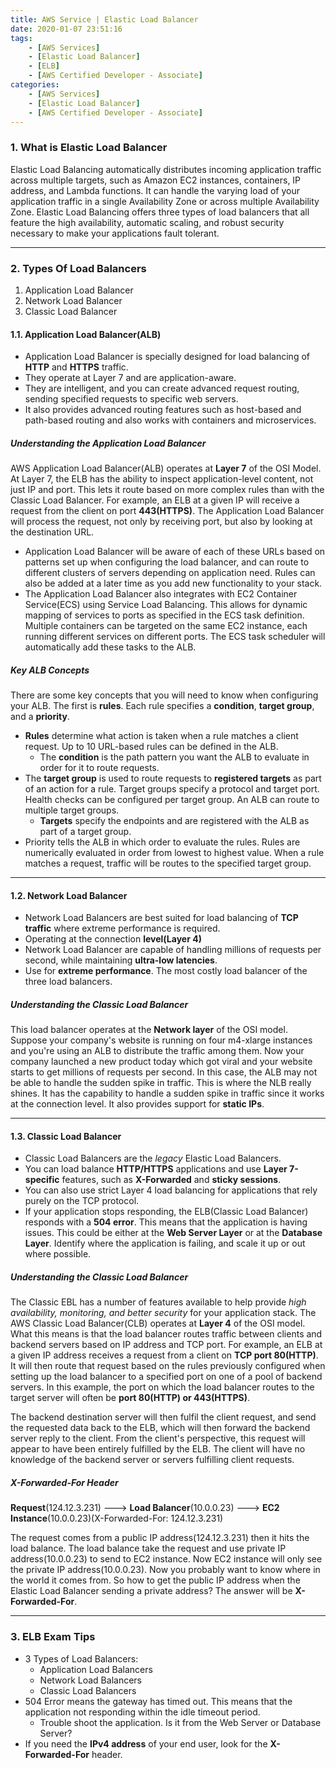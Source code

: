 ```yaml
---
title: AWS Service | Elastic Load Balancer
date: 2020-01-07 23:51:16
tags:
    - [AWS Services]
    - [Elastic Load Balancer]
    - [ELB]
    - [AWS Certified Developer - Associate]
categories:
    - [AWS Services]
    - [Elastic Load Balancer]
    - [AWS Certified Developer - Associate]
---
```


### 1. What is Elastic Load Balancer
Elastic Load Balancing automatically distributes incoming application traffic across multiple targets, such as Amazon EC2 instances, containers, IP address, and Lambda functions. It can handle the varying load of your application traffic in a single Availability Zone or across multiple Availability Zone. Elastic Load Balancing offers three types of load balancers that all feature the high availability, automatic scaling, and robust security necessary to make your applications fault tolerant. 

<!-- more -->

---

### 2. Types Of Load Balancers
1. Application Load Balancer
2. Network Load Balancer
3. Classic Load Balancer

#### 1.1. Application Load Balancer(ALB)
- Application Load Balancer is specially designed for load balancing of **HTTP** and **HTTPS** traffic.
- They operate at Layer 7 and are application-aware.
- They are intelligent, and you can create advanced request routing, sending specified requests to specific web servers. 
- It also provides advanced routing features such as host-based and path-based routing and also works with containers and microservices.
	
##### Understanding the Application Load Balancer
AWS Application Load Balancer(ALB) operates at **Layer 7** of the OSI Model. At Layer 7, the ELB has the ability to inspect application-level content, not just IP and port. This lets it route based on more complex rules than with the Classic Load Balancer. 
For example, an ELB at a given IP will receive a request from the client on port **443(HTTPS)**. The Application Load Balancer will process the request, not only by receiving port, but also by looking at the destination URL. 
- Application Load Balancer will be aware of each of these URLs based on patterns set up when configuring the load balancer, and can route to different clusters of servers depending on application need. Rules can also be added at a later time as you add new functionality to your stack. 
- The Application Load Balancer also integrates with EC2 Container Service(ECS) using Service Load Balancing. This allows for dynamic mapping of services to ports as specified in the ECS task definition. Multiple containers can be targeted on the same EC2 instance, each running different services on different ports. The ECS task scheduler will automatically add these tasks to the ALB. 
	
##### Key ALB Concepts
There are some key concepts that you will need to know when configuring your ALB. The first is **rules**. Each rule specifies a **condition**, **target group**, and a **priority**.
- **Rules** determine what action is taken when a rule matches a client request. Up to 10 URL-based rules can be defined in the ALB.
	- The **condition** is the path pattern you want the ALB to evaluate in order for it to route requests. 
- The **target group** is used to route requests to **registered targets** as part of an action for a rule. Target groups specify a protocol and target port. Health checks can be configured per target group. An ALB can route to multiple target groups.
	- **Targets** specify the endpoints and are registered with the ALB as part of a target group.
- Priority tells the ALB in which order to evaluate the rules. Rules are numerically evaluated in order from lowest to highest value. When a rule matches a request, traffic will be routes to the specified target group.

---

#### 1.2. Network Load Balancer 
- Network Load Balancers are best suited for load balancing of **TCP traffic** where extreme performance is required.
- Operating at the connection **level(Layer 4)**
- Network Load Balancer are capable of handling millions of requests per second, while maintaining **ultra-low latencies**. 
- Use for **extreme performance**. The most costly load balancer of the three load balancers. 

##### Understanding the Classic Load Balancer
This load balancer operates at the **Network layer** of the OSI model. 
Suppose your company's website is running on four m4-xlarge instances and you're using an ALB to distribute the traffic among them.
Now your company launched a new product today which got viral and your website starts to get millions of requests per second. 
In this case, the ALB may not be able to handle the sudden spike in traffic.
This is where the NLB really shines. It has the capability to handle a sudden spike in traffic since it works at the connection level. It also provides support for **static IPs**.

---

#### 1.3. Classic Load Balancer
- Classic Load Balancers are the *legacy* Elastic Load Balancers.
- You can load balance **HTTP/HTTPS** applications and use **Layer 7-specific** features, such as **X-Forwarded** and **sticky sessions**.
- You can also use strict Layer 4 load balancing for applications that rely purely on the TCP protocol. 
- If your application stops responding, the ELB(Classic Load Balancer) responds with a **504 error**. This  means that the application is having issues. This could be either at the **Web Server Layer** or at the **Database Layer**. Identify where the application is failing, and scale it up or out where possible. 

##### Understanding the Classic Load Balancer
The Classic EBL has a number of features available to help provide *high availability, monitoring, and better security* for your application stack.
The AWS Classic Load Balancer(CLB) operates at **Layer 4** of the OSI model. What this means is that the load balancer routes traffic between clients and backend servers based on IP address and TCP port.
For example, an ELB at a given IP address receives a request from a client on **TCP port 80(HTTP)**. It will then route that request based on the rules previously configured when setting up the load balancer to a specified port on one of a pool of backend servers. In this example, the port on which the load balancer routes to the target server will often be **port 80(HTTP) or 443(HTTPS)**.

The backend destination server will then fulfil the client request, and send the requested data back to the ELB, which will then forward the backend server reply to the client. From the client's perspective, this request will appear to have been entirely fulfilled by the ELB. The client will have no knowledge of the backend server or servers fulfilling client requests.

##### X-Forwarded-For Header

**Request**(124.12.3.231) ---> **Load Balancer**(10.0.0.23) ---> **EC2 Instance**(10.0.0.23)(X-Forwarded-For: 124.12.3.231)

The request comes from a public IP address(124.12.3.231) then it hits the load balance. The load balance take the request and use private IP address(10.0.0.23) to send to EC2 instance. Now EC2 instance will only see the private IP address(10.0.0.23). Now you probably want to know where in the world it comes from. So how to get the public IP address when the Elastic Load Balancer sending a private address? The answer will be **X-Forwarded-For**.

---

### 3. ELB Exam Tips
- 3 Types of Load Balancers:
	- Application Load Balancers
	- Network Load Balancers
	- Classic Load Balancers
- 504 Error means the gateway has timed out. This means that the application not responding within the idle timeout period.
	- Trouble shoot the application. Is it from the Web Server or Database Server?
- If you need the **IPv4 address** of your end user, look for the **X-Forwarded-For** header. 
	
	
